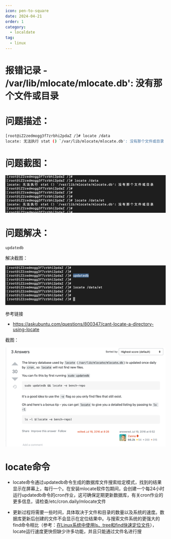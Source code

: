```yaml
---
icon: pen-to-square
date: 2024-04-21
order: 1
category:
  - localdate
tag:
  - linux
---
```

# 报错记录 - /var/lib/mlocate/mlocate.db': 没有那个文件或目录

# 问题描述：

```bash
[root@iZ2zedmogg3f7zrbhi2pdaZ /]# locate /data
locate: 无法执行 stat () `/var/lib/mlocate/mlocate.db': 没有那个文件或目录
```

# 问题截图：

![image-20220411215931223](./images/image-20220411215931223.png)

# 问题解决：

```
updatedb
```

解决截图：

![image-20220411215921486](./images/image-20220411215921486.png)

参考链接

- https://askubuntu.com/questions/800347/cant-locate-a-directory-using-locate

截图：

![image-20220411221859754](./images/image-20220411221859754.png)



# locate命令

- locate命令通过updatedb命令生成的数据库文件搜索给定模式，找到的结果显示在屏幕上，每行一个。在安装mlocate软件包期间，会创建一个每24小时运行updatedb命令的cron作业，这可确保定期更新数据库，有关cron作业的更多信息，请检查/etc/cron.daily/mlocate文件

- 更新过程将需要一些时间，具体取决于文件和目录的数量以及系统的速度。数据库更新后创建的文件不会显示在定位结果中。与搜索文件系统的更强大的find命令相比（参考：[在Linux系统中使用ls、tree和find快速定位文件](https://ywnz.com/linuxml/3628.html)），locate运行速度更快但缺少许多功能，并且只能通过文件名进行搜

  

  